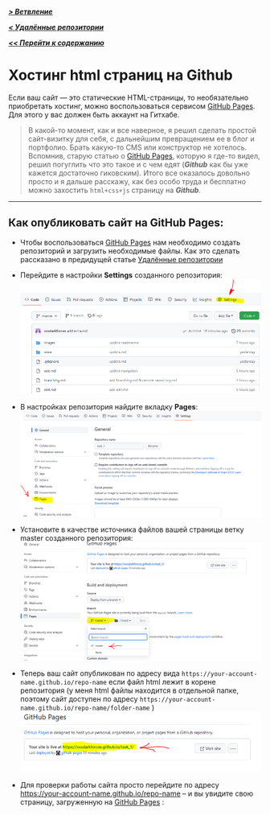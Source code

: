 [***> Ветвление***](./branching.md)

[***< Удалённые репозитории***](./remote_repository.md)

[***<< Перейти к содержанию***](./readme.md#содержание)

# Хостинг html страниц на Github

Если ваш сайт — это статические HTML-страницы, то необязательно приобретать хостинг, можно воспользоваться сервисом [GitHub Pages](https://pages.github.com/). Для этого у вас должен быть аккаунт на Гитхабе.

> В какой-то момент, как и все наверное, я решил сделать простой сайт-визитку для себя, с дальнейшим превращением ее в блог и портфолио. Брать какую-то CMS или конструктор не хотелось. Вспомнив, старую статью о [GitHub Pages](https://pages.github.com/), которую я где-то видел, решил погуглить что это такое и с чем едят (***Github*** как бы уже кажется достаточно гиковским). Итого все оказалось довольно просто и я дальше расскажу, как без особо труда и бесплатно можно захостить `html+css+js` страницу на ***Github***.

---

## Как опубликовать сайт на GitHub Pages:

* Чтобы воспользоваться [GitHub Pages](https://pages.github.com/) нам необходимо создать репозиторий и загрузить необходимые файлы. Как это сделать рассказано в предидущей статье [ Удалённые репозитории](./remote_repository.md)

* Перейдите в настройки **Settings** созданного репозитория:
![html_github_1](./images/html_github_1.png)

* В настройках репозитория найдите вкладку **Pages**:
![html_github_2](./images/html_github_2.png)

* Установите в качестве источника файлов вашей страницы ветку master созданного репозитория:
![html_github_3](./images/html_github_3.png)

* Теперь ваш сайт опубликован по адресу вида `https://your-account-name.github.io/repo-name` если файл html лежит в корене репозитория
(у меня html файлы находится в отдельной папке, поэтому сайт доступен по адресу `https://your-account-name.github.io/repo-name/folder-name` )
![html_github_4](./images/html_github_4.png)

* Для проверки работы сайта просто перейдите по адресу https://your-account-name.github.io/repo-name – и вы увидите свою страницу, загруженную на [GitHub Pages](https://pages.github.com/) :
